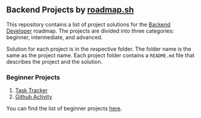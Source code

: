 ## Backend Projects by [roadmap.sh](https://roadmap.sh)

This repository contains a list of project solutions for the [Backend Developer](https://roadmap.sh/backend) roadmap. The projects are divided into three categories: beginner, intermediate, and advanced.

Solution for each project is in the respective folder. The folder name is the same as the project name. Each project folder contains a `README.md` file that describes the project and the solution.

### Beginner Projects

1. [Task Tracker](https://roadmap.sh/projects/task-tracker)
2. [Github Activity](https://roadmap.sh/projects/github-user-activity)

You can find the list of beginner projects [here](https://roadmap.sh/backend/projects?difficulty=beginner).